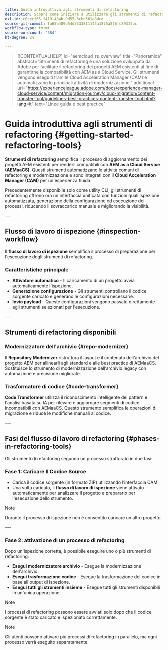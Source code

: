 ```yaml
---
title: Guida introduttiva agli strumenti di refactoring
description: Scopri come iniziare a utilizzare gli strumenti di refactoring di AEM
exl-id: c0cecf65-f419-484b-9d55-3cbd561e8dcd
source-git-commit: fa65b489d54d5333811145a1875a8f6fc89317bc
workflow-type: tm+mt
source-wordcount: '384'
ht-degree: 2%

---
```



>[!CONTEXTUALHELP]
>id="aemcloud_rs_overview"
>title="Panoramica"
>abstract="Strumenti di refactoring è una soluzione sviluppata da Adobe per facilitare il refactoring dei progetti AEM esistenti al fine di garantirne la compatibilità con AEM as a Cloud Service. Gli strumenti vengono eseguiti tramite Cloud Acceleration Manager (CAM) e automatizzano le principali attività di modernizzazione."
>additional-url="https://experienceleague.adobe.com/docs/experience-manager-cloud-service/content/migration-journey/cloud-migration/content-transfer-tool/guidelines-best-practices-content-transfer-tool.html?lang=it" text="Linee guida e best practice"

# Guida introduttiva agli strumenti di refactoring {#getting-started-refactoring-tools}

**Strumenti di refactoring** semplifica il processo di aggiornamento dei progetti AEM esistenti per renderli compatibili con **AEM as a Cloud Service (AEMaaCS)**. Questi strumenti automatizzano le attività comuni di refactoring e modernizzazione e sono integrati con il **Cloud Acceleration Manager (CAM)** per un&#39;esperienza fluida.

Precedentemente disponibile solo come utility CLI, gli strumenti di refactoring offrono ora un&#39;interfaccia unificata con funzioni quali ispezione automatizzata, generazione della configurazione ed esecuzione dei processi, riducendo il sovraccarico manuale e migliorando la visibilità.

&#x200B;---

## Flusso di lavoro di ispezione {#inspection-workflow}

Il **flusso di lavoro di ispezione** semplifica il processo di preparazione per l&#39;esecuzione degli strumenti di refactoring.

### Caratteristiche principali:

* **Attivatore automatico** - Il caricamento di un progetto avvia automaticamente l&#39;ispezione.
* **Generazione configurazione** - Gli strumenti controllano il codice sorgente caricato e generano le configurazioni necessarie.
* **Invio payload** - Queste configurazioni vengono passate direttamente agli strumenti selezionati per l&#39;esecuzione.

&#x200B;---

## Strumenti di refactoring disponibili

### Modernizzatore dell&#39;archivio {#repo-modernizer}

Il **Repository Modernizer** ristruttura il layout e il contenuto dell&#39;archivio del progetto AEM per allinearli agli standard e alle best practice di AEMaaCS. Sostituisce lo strumento di modernizzazione dell’archivio legacy con automazione e precisione migliorate.

### Trasformatore di codice {#code-transformer}

**Code Transformer** utilizza il riconoscimento intelligente dei pattern e l&#39;analisi basata su IA per rilevare e aggiornare segmenti di codice incompatibili con AEMaaCS. Questo strumento semplifica le operazioni di migrazione e riduce le modifiche manuali al codice.

&#x200B;---

## Fasi del flusso di lavoro di refactoring {#phases-in-refactoring-tools}

Gli strumenti di refactoring seguono un processo strutturato in due fasi:

### Fase 1: Caricare Il Codice Source

* Carica il codice sorgente (in formato ZIP) utilizzando l’interfaccia CAM.
* Una volta caricato, il **flusso di lavoro di ispezione** viene attivato automaticamente per analizzare il progetto e prepararlo per l&#39;esecuzione dello strumento.

>[!NOTE]
>Durante il processo di ispezione non è consentito caricare un altro progetto.

&#x200B;---

### Fase 2: attivazione di un processo di refactoring

Dopo un&#39;ispezione corretta, è possibile eseguire uno o più strumenti di refactoring:

* **Esegui modernizzatore archivio** - Esegue la modernizzazione dell&#39;archivio.
* **Esegui trasformazione codice** - Esegue la trasformazione del codice in base all&#39;output di ispezione.
* **Esegui tutti gli strumenti insieme** - Esegue tutti gli strumenti disponibili in un&#39;unica operazione.

>[!NOTE]
>I processi di refactoring possono essere avviati solo dopo che il codice sorgente è stato caricato e ispezionato correttamente.

>[!NOTE]
>Gli utenti possono attivare più processi di refactoring in parallelo, ma ogni processo verrà eseguito separatamente.

